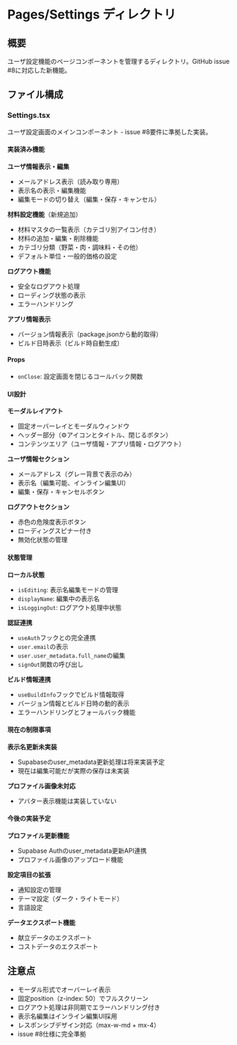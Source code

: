 # Pages/Settings ディレクトリ

## 概要
ユーザ設定機能のページコンポーネントを管理するディレクトリ。GitHub issue #8に対応した新機能。

## ファイル構成

### Settings.tsx
ユーザ設定画面のメインコンポーネント - issue #8要件に準拠した実装。

#### 実装済み機能

**ユーザ情報表示・編集**
- メールアドレス表示（読み取り専用）
- 表示名の表示・編集機能
- 編集モードの切り替え（編集・保存・キャンセル）

**材料設定機能**（新規追加）
- 材料マスタの一覧表示（カテゴリ別アイコン付き）
- 材料の追加・編集・削除機能
- カテゴリ分類（野菜・肉・調味料・その他）
- デフォルト単位・一般的価格の設定

**ログアウト機能**
- 安全なログアウト処理
- ローディング状態の表示
- エラーハンドリング

**アプリ情報表示**
- バージョン情報表示（package.jsonから動的取得）
- ビルド日時表示（ビルド時自動生成）

#### Props
- `onClose`: 設定画面を閉じるコールバック関数

#### UI設計

**モーダルレイアウト**
- 固定オーバーレイとモーダルウィンドウ
- ヘッダー部分（⚙️アイコンとタイトル、閉じるボタン）
- コンテンツエリア（ユーザ情報・アプリ情報・ログアウト）

**ユーザ情報セクション**
- メールアドレス（グレー背景で表示のみ）
- 表示名（編集可能、インライン編集UI）
- 編集・保存・キャンセルボタン

**ログアウトセクション**
- 赤色の危険度表示ボタン
- ローディングスピナー付き
- 無効化状態の管理

#### 状態管理

**ローカル状態**
- `isEditing`: 表示名編集モードの管理
- `displayName`: 編集中の表示名
- `isLoggingOut`: ログアウト処理中状態

**認証連携**
- `useAuth`フックとの完全連携
- `user.email`の表示
- `user.user_metadata.full_name`の編集
- `signOut`関数の呼び出し

**ビルド情報連携**
- `useBuildInfo`フックでビルド情報取得
- バージョン情報とビルド日時の動的表示
- エラーハンドリングとフォールバック機能

#### 現在の制限事項

**表示名更新未実装**
- Supabaseのuser_metadata更新処理は将来実装予定
- 現在は編集可能だが実際の保存は未実装

**プロファイル画像未対応**
- アバター表示機能は実装していない

#### 今後の実装予定

**プロファイル更新機能**
- Supabase Authのuser_metadata更新API連携
- プロファイル画像のアップロード機能

**設定項目の拡張**
- 通知設定の管理
- テーマ設定（ダーク・ライトモード）
- 言語設定

**データエクスポート機能**
- 献立データのエクスポート
- コストデータのエクスポート

## 注意点
- モーダル形式でオーバーレイ表示
- 固定position（z-index: 50）でフルスクリーン
- ログアウト処理は非同期でエラーハンドリング付き
- 表示名編集はインライン編集UI採用
- レスポンシブデザイン対応（max-w-md + mx-4）
- issue #8仕様に完全準拠